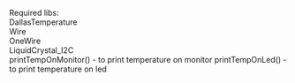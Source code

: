 Required libs:  
DallasTemperature  
Wire  
OneWire  
LiquidCrystal_I2C    
printTempOnMonitor() - to print temperature on monitor
printTempOnLed() - to print temperature on led
